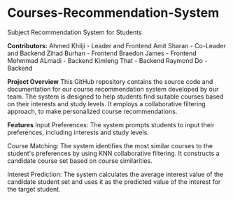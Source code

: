 # Courses-Recommendation-System
Subject Recommendation System for Students


**Contributors:**
Ahmed Khilji - Leader and Frontend
Amit Sharan - Co-Leader and Backend
Zihad Burhan - Frontend
Braedon James - Frontend
Mohmmad ALmadi - Backend
Kimleng That - Backend
Raymond Do - Backend


**Project Overview**
This GitHub repository contains the source code and documentation for our course recommendation system developed by our team. The system is designed to help students find suitable courses based on their interests and study levels. It employs a collaborative filtering approach, to make personalized course recommendations.


**Features**
Input Preferences: The system prompts students to input their preferences, including interests and study levels.

Course Matching: The system identifies the most similar courses to the student's preferences by using KNN collaborative filtering. It constructs a candidate course set based on course similarities.

Interest Prediction: The system calculates the average interest value of the candidate student set and uses it as the predicted value of the interest for the target student.

